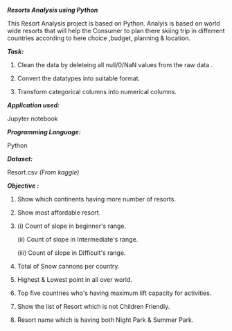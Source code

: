 _**Resorts Analysis using Python**_

This Resort Analysis project is based on Python. Analyis is based on world wide resorts that will help the Consumer to plan there skiing trip in differrent countries according to here choice ,budget, planning & location. 


_**Task:**_

1. Clean the data by deleteing all null/0/NaN  values from the raw data .

2. Convert the datatypes into suitable format.

3. Transform categorical columns into numerical columns.


_**Application used:**_

Jupyter notebook


_**Programming Language:**_

Python


**_Dataset:_**

Resort.csv _(From kaggle)_


_**Objective :**_

1. Show which continents having more number of resorts.

2. Show most affordable resort.

3. (i) Count of slope in beginner's range.

   (ii) Count of slope in Intermediate's range.

   (iii) Count of slope in Difficult's range.

4. Total of Snow cannons per country.

5. Highest & Lowest point in all over world.

6. Top five countries who's having maximum lift capacity for activities.

7. Show the list of Resort which is not Children Friendly.

8. Resort name which is having both Night Park & Summer Park.
